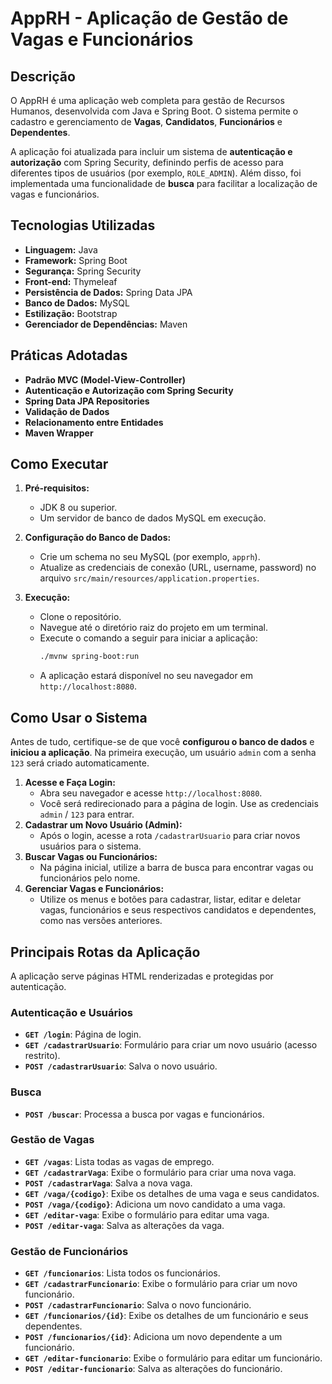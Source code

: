 # AppRH - Aplicação de Gestão de Vagas e Funcionários

## Descrição

O AppRH é uma aplicação web completa para gestão de Recursos Humanos, desenvolvida com Java e Spring Boot. O sistema permite o cadastro e gerenciamento de **Vagas**, **Candidatos**, **Funcionários** e **Dependentes**.

A aplicação foi atualizada para incluir um sistema de **autenticação e autorização** com Spring Security, definindo perfis de acesso para diferentes tipos de usuários (por exemplo, `ROLE_ADMIN`). Além disso, foi implementada uma funcionalidade de **busca** para facilitar a localização de vagas e funcionários.

## Tecnologias Utilizadas

* **Linguagem:** Java
* **Framework:** Spring Boot
* **Segurança:** Spring Security
* **Front-end:** Thymeleaf
* **Persistência de Dados:** Spring Data JPA
* **Banco de Dados:** MySQL
* **Estilização:** Bootstrap
* **Gerenciador de Dependências:** Maven

## Práticas Adotadas

* **Padrão MVC (Model-View-Controller)**
* **Autenticação e Autorização com Spring Security**
* **Spring Data JPA Repositories**
* **Validação de Dados**
* **Relacionamento entre Entidades**
* **Maven Wrapper**

## Como Executar

1.  **Pré-requisitos:**
    * JDK 8 ou superior.
    * Um servidor de banco de dados MySQL em execução.

2.  **Configuração do Banco de Dados:**
    * Crie um schema no seu MySQL (por exemplo, `apprh`).
    * Atualize as credenciais de conexão (URL, username, password) no arquivo `src/main/resources/application.properties`.

3.  **Execução:**
    * Clone o repositório.
    * Navegue até o diretório raiz do projeto em um terminal.
    * Execute o comando a seguir para iniciar a aplicação:
        ```bash
        ./mvnw spring-boot:run
        ```
    * A aplicação estará disponível no seu navegador em `http://localhost:8080`.

## Como Usar o Sistema

Antes de tudo, certifique-se de que você **configurou o banco de dados** e **iniciou a aplicação**. Na primeira execução, um usuário `admin` com a senha `123` será criado automaticamente.

1.  **Acesse e Faça Login:**
    * Abra seu navegador e acesse `http://localhost:8080`.
    * Você será redirecionado para a página de login. Use as credenciais `admin` / `123` para entrar.
2.  **Cadastrar um Novo Usuário (Admin):**
    * Após o login, acesse a rota `/cadastrarUsuario` para criar novos usuários para o sistema.
3.  **Buscar Vagas ou Funcionários:**
    * Na página inicial, utilize a barra de busca para encontrar vagas ou funcionários pelo nome.
4.  **Gerenciar Vagas e Funcionários:**
    * Utilize os menus e botões para cadastrar, listar, editar e deletar vagas, funcionários e seus respectivos candidatos e dependentes, como nas versões anteriores.

## Principais Rotas da Aplicação

A aplicação serve páginas HTML renderizadas e protegidas por autenticação.

### Autenticação e Usuários
* **`GET /login`**: Página de login.
* **`GET /cadastrarUsuario`**: Formulário para criar um novo usuário (acesso restrito).
* **`POST /cadastrarUsuario`**: Salva o novo usuário.

### Busca
* **`POST /buscar`**: Processa a busca por vagas e funcionários.

### Gestão de Vagas
* **`GET /vagas`**: Lista todas as vagas de emprego.
* **`GET /cadastrarVaga`**: Exibe o formulário para criar uma nova vaga.
* **`POST /cadastrarVaga`**: Salva a nova vaga.
* **`GET /vaga/{codigo}`**: Exibe os detalhes de uma vaga e seus candidatos.
* **`POST /vaga/{codigo}`**: Adiciona um novo candidato a uma vaga.
* **`GET /editar-vaga`**: Exibe o formulário para editar uma vaga.
* **`POST /editar-vaga`**: Salva as alterações da vaga.

### Gestão de Funcionários
* **`GET /funcionarios`**: Lista todos os funcionários.
* **`GET /cadastrarFuncionario`**: Exibe o formulário para criar um novo funcionário.
* **`POST /cadastrarFuncionario`**: Salva o novo funcionário.
* **`GET /funcionarios/{id}`**: Exibe os detalhes de um funcionário e seus dependentes.
* **`POST /funcionarios/{id}`**: Adiciona um novo dependente a um funcionário.
* **`GET /editar-funcionario`**: Exibe o formulário para editar um funcionário.
* **`POST /editar-funcionario`**: Salva as alterações do funcionário.
